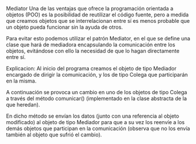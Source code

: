 Mediator
  Una de las ventajas que ofrece la programación orientada a objetos (POO) es la posibilidad de reutilizar el código fuente, pero a medida que creamos objetos que se interrelacionan entre sí es menos probable que un objeto pueda funcionar sin la ayuda de otros.

  Para evitar esto podemos utilizar el patrón Mediator, en el que se define una clase que hará de mediadora encapsulando la comunicación entre los objetos, evitándose con ello la necesidad de que lo hagan directamente entre sí.


Explicacion:
  Al inicio del programa creamos el objeto de tipo Mediador encargado de dirigir la comunicación, y los de tipo Colega que participarán en la misma.

  A continuación se provoca un cambio en uno de los objetos de tipo Colega a través del método comunicar() (implementado en la clase abstracta de la que heredan).

  En dicho método se envían los datos (junto con una referencia al objeto modificado) al objeto de tipo Mediador para que a su vez los reenvíe a los demás objetos que participan en la comunicación (observa que no los envía también al objeto que sufrió el cambio).